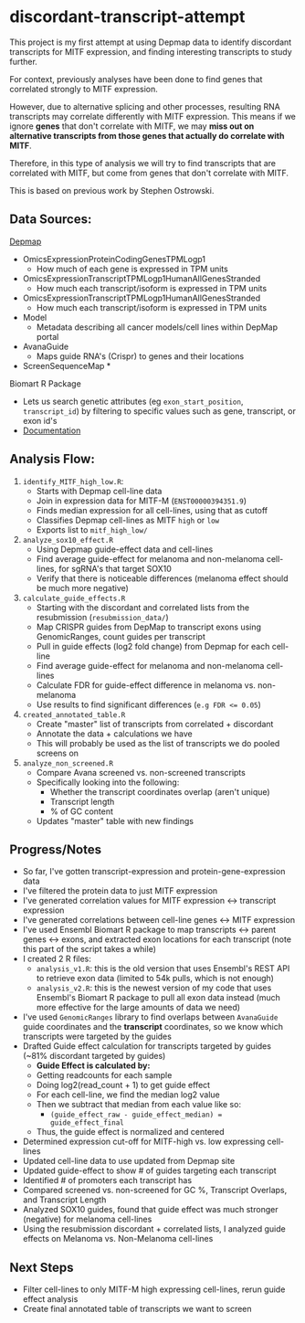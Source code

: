 # discordant-transcript-attempt

This project is my first attempt at using Depmap data to identify discordant transcripts for MITF expression, and finding interesting transcripts to study further.

For context, previously analyses have been done to find genes that correlated strongly to MITF expression.

However, due to alternative splicing and other processes, resulting RNA transcripts may correlate differently with MITF expression. This means if we ignore **genes** that don't correlate with MITF, we may **miss out on alternative transcripts from those genes that actually do correlate with MITF**.

Therefore, in this type of analysis we will try to find transcripts that are correlated with MITF, but come from genes that don't correlate with MITF.

This is based on previous work by Stephen Ostrowski.


## Data Sources:
[Depmap](https://depmap.org/portal/data_page/?tab=currentRelease)
- OmicsExpressionProteinCodingGenesTPMLogp1
  * How much of each gene is expressed in TPM units
- OmicsExpressionTranscriptTPMLogp1HumanAllGenesStranded
  * How much each transcript/isoform is expressed in TPM units
- OmicsExpressionTranscriptTPMLogp1HumanAllGenesStranded
  * How much each transcript/isoform is expressed in TPM units
- Model
   * Metadata describing all cancer models/cell lines within DepMap portal
- AvanaGuide
  * Maps guide RNA's (Crispr) to genes and their locations 
- ScreenSequenceMap
   * 

Biomart R Package
* Lets us search genetic attributes (eg `exon_start_position`, `transcript_id`) by filtering to specific values such as gene, transcript, or exon id's
* [Documentation](https://useast.ensembl.org/info/data/biomart/biomart_r_package.html)

## Analysis Flow:
1. `identify_MITF_high_low.R`:
   * Starts with Depmap cell-line data
   * Join in expression data for MITF-M (`ENST00000394351.9`)
   * Finds median expression for all cell-lines, using that as cutoff
   * Classifies Depmap cell-lines as MITF `high` or `low`
   * Exports list to `mitf_high_low/`
2. `analyze_sox10_effect.R`
   * Using Depmap guide-effect data and cell-lines
   * Find average guide-effect for melanoma and non-melanoma cell-lines, for sgRNA's that target SOX10
   * Verify that there is noticeable differences (melanoma effect should be much more negative) 
3. `calculate_guide_effects.R`
   * Starting with the discordant and correlated lists from the resubmission (`resubmission_data/`)
   * Map CRISPR guides from DepMap to transcript exons using GenomicRanges, count guides per transcript
   * Pull in guide effects (log2 fold change) from Depmap for each cell-line
   * Find average guide-effect for melanoma and non-melanoma cell-lines
   * Calculate FDR for guide-effect difference in melanoma vs. non-melanoma
   * Use results to find significant differences (`e.g FDR <= 0.05`)
4. `created_annotated_table.R`
   * Create "master" list of transcripts from correlated + discordant
   * Annotate the data + calculations we have
   * This will probably be used as the list of transcripts we do pooled screens on
5. `analyze_non_screened.R`
   * Compare Avana screened vs. non-screened transcripts
   * Specifically looking into the following:
      * Whether the transcript coordinates overlap (aren't unique)
      * Transcript length
      * % of GC content
   * Updates "master" table with new findings


## Progress/Notes
- So far, I've gotten transcript-expression and protein-gene-expression data
- I've filtered the protein data to just MITF expression
- I've generated correlation values for MITF expression <-> transcript expression
- I've generated correlations between cell-line genes <-> MITF expression
- I've used Ensembl Biomart R package to map transcripts <-> parent genes <-> exons, and extracted exon locations for each transcript (note this part of the script takes a while)
- I created 2 R files:
  * `analysis_v1.R`: this is the old version that uses Ensembl's REST API to retrieve exon data (limited to 54k pulls, which is not enough)
  * `analysis_v2.R`: this is the newest version of my code that uses Ensembl's Biomart R package to pull all exon data instead (much more effective for the large amounts of data we need)
- I've used `GenomicRanges` library to find overlaps between `AvanaGuide` guide coordinates and the **transcript** coordinates, so we know which transcripts were targeted by the guides
- Drafted Guide effect calculation for transcripts targeted by guides (~81% discordant targeted by guides)
   * **Guide Effect is calculated by:**
   * Getting readcounts for each sample
   * Doing log2(read_count + 1) to get guide effect
   * For each cell-line, we find the median log2 value
   * Then we subtract that median from each value like so:
      * `(guide_effect_raw - guide_effect_median) = guide_effect_final`
   * Thus, the guide effect is normalized and centered 
- Determined expression cut-off for MITF-high vs. low expressing cell-lines
- Updated cell-line data to use updated from Depmap site
- Updated guide-effect to show # of guides targeting each transcript
- Identified # of promoters each transcript has
- Compared screened vs. non-screened for GC %, Transcript Overlaps, and Transcript Length
- Analyzed SOX10 guides, found that guide effect was much stronger (negative) for melanoma cell-lines
- Using the resubmission discordant + correlated lists, I analyzed guide effects on Melanoma vs. Non-Melanoma cell-lines


## Next Steps
- Filter cell-lines to only MITF-M high expressing cell-lines, rerun guide effect analysis
- Create final annotated table of transcripts we want to screen
